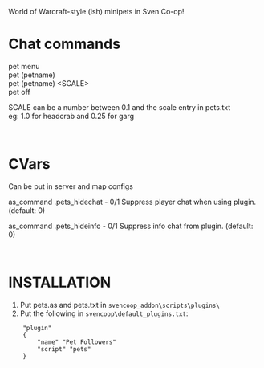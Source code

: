World of Warcraft-style (ish) minipets in Sven Co-op!

# Chat commands
pet menu  
pet (petname)  
pet (petname) \<SCALE>  
pet off  

SCALE can be a number between 0.1 and the scale entry in pets.txt  
eg: 1.0 for headcrab and 0.25 for garg  

<BR>

# CVars
Can be put in server and map configs  

as_command .pets_hidechat - 0/1 Suppress player chat when using plugin. (default: 0)  

as_command .pets_hideinfo - 0/1 Suppress info chat from plugin. (default: 0)  

<BR>  

# INSTALLATION  
1) Put pets.as and pets.txt in `svencoop_addon\scripts\plugins\`
2) Put the following in `svencoop\default_plugins.txt`:

```
    "plugin"
    {
        "name" "Pet Followers"
        "script" "pets"
    }
```
